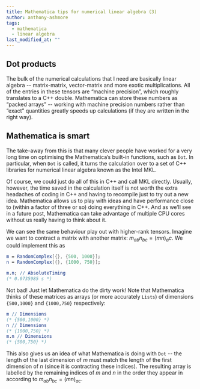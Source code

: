 ```yaml
---
title: Mathematica tips for numerical linear algebra (3)
author: anthony-ashmore
tags:
  - mathematica
  - linear algebra
last_modified_at: ""
---
```


## Dot products


The bulk of the numerical calculations that I need are basically linear algebra -- matrix-matrix, vector-matrix and more exotic multiplications. All of the entries in these tensors are “machine precision”, which roughly translates to a C++ double. Mathematica can store these numbers as “packed arrays” -- working with machine precision numbers rather than “exact” quantities greatly speeds up calculations (if they are written in the right way).


## Mathematica is smart

<!-- excerpt start -->
The take-away from this is that many clever people have worked for a very long time on optimising the Mathematica’s built-in functions, such as `Dot`. In particular, when `Dot` is called, it turns the calculation over to a set of C++ libraries for numerical linear algebra known as the Intel MKL. 
<!-- excerpt end -->
Of course, we could just do all of this in C++ and call MKL directly. Usually, however, the time saved in the calculation itself is not worth the extra headaches of coding in C++ and having to recompile just to try out a new idea. Mathematica allows us to play with ideas and have performance close to (within a factor of three or so) doing everything in C++. And as we’ll see in a future post, Mathematica can take advantage of multiple CPU cores without us really having to think about it.

We can see the same behaviour play out with higher-rank tensors. Imagine we want to contract a matrix with another matrix: $m_{ab}n_{bc} = (mn)_ac$. We could implement this as

```mathematica
m = RandomComplex[{}, {500, 1000}];
n = RandomComplex[{}, {1000, 750}];

m.n; // AbsoluteTiming
(* 0.0735985 s *)
```

Not bad! Just let Mathematica do the dirty work! Note that Mathematica thinks of these matrices as arrays (or more accurately `Lists`) of dimensions `{500,1000}` and `{1000,750}` respectively:

```mathematica
m // Dimensions
(* {500,1000} *)
n // Dimensions
(* {1000,750} *)
m.n // Dimensions
(* {500,750} *)
```

This also gives us an idea of what Mathematica is doing with `Dot` -- the length of the last dimension of $m$  must match the length of the first dimension of $n$ (since it is contracting these indices). The resulting array is labelled by the remaining indices of $m$ and $n$ in the order they appear in according to $m_{ab} n_{bc} = (m n)_{ac}$.
